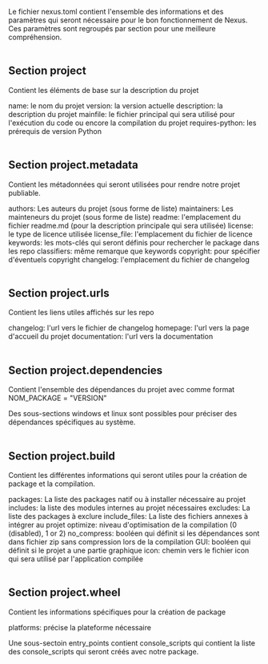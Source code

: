 Le fichier nexus.toml contient l'ensemble des informations et des paramètres qui seront nécessaire pour le bon fonctionnement de Nexus.
Ces paramètres sont regroupés par section pour une meilleure compréhension.
<br><br>
## Section project

Contient les éléments de base sur la description du projet

name: le nom du projet
version: la version actuelle
description: la description du projet
mainfile: le fichier principal qui sera utilisé pour l'exécution du code ou encore la compilation du projet
requires-python: les prérequis de version Python
<br><br>
## Section project.metadata

Contient les métadonnées qui seront utilisées pour rendre notre projet publiable.

authors: Les auteurs du projet (sous forme de liste)
maintainers: Les mainteneurs du projet (sous forme de liste)
readme: l'emplacement du fichier readme.md (pour la description principale qui sera utilisée)
license: le type de licence utilisée
license_file: l'emplacement du fichier de licence
keywords: les mots-clés qui seront définis pour rechercher le package dans les repo
classifiers: même remarque que keywords
copyright: pour spécifier d'éventuels copyright
changelog: l'emplacement du fichier de changelog
<br><br>
## Section project.urls

Contient les liens utiles affichés sur les repo

changelog: l'url vers le fichier de changelog
homepage: l'url vers la page d'accueil du projet
documentation: l'url vers la documentation
<br><br>
## Section project.dependencies

Contient l'ensemble des dépendances du projet avec comme format 
NOM_PACKAGE = "VERSION"

Des sous-sections windows et linux sont possibles pour préciser des dépendances spécifiques au système.
<br><br>
## Section project.build

Contient les différentes informations qui seront utiles pour la création de package et la compilation.

packages: La liste des packages natif ou à installer nécessaire au projet
includes: la liste des modules internes au projet nécessaires
excludes: La liste des packages à exclure 
include_files: La liste des fichiers annexes à intégrer au projet
optimize: niveau d'optimisation de la compilation (0 (disabled), 1 or 2)
no_compress: booléen qui définit si les dépendances sont dans fichier zip sans compression lors de la compilation
GUI: booléen qui définit si le projet a une partie graphique
icon: chemin vers le fichier icon qui sera utilisé par l'application compilée
<br><br>
## Section project.wheel

Contient les informations spécifiques pour la création de package

platforms: précise la plateforme nécessaire

Une sous-sectoin entry_points contient console_scripts qui contient la liste des console_scripts qui seront créés avec notre package.

